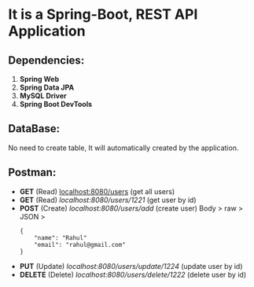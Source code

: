 # It is a Spring-Boot, REST API Application
## Dependencies:
1. **Spring Web**
2. **Spring Data JPA**
3. **MySQL Driver**
4. **Spring Boot DevTools**

## DataBase:
No need to create table, It will automatically created by the application.

## Postman:
- **GET** (Read) <localhost:8080/users> (get all users)
- **GET** (Read) *localhost:8080/users/1221* (get user by id)
- **POST** (Create) *localhost:8080/users/add* (create user)
    Body > raw > JSON >
    ```
    {
        "name": "Rahul"
        "email": "rahul@gmail.com"
    }
    ```
- **PUT** (Update) *localhost:8080/users/update/1224* (update user by id)
- **DELETE** (Delete) *localhost:8080/users/delete/1222* (delete user by id)
